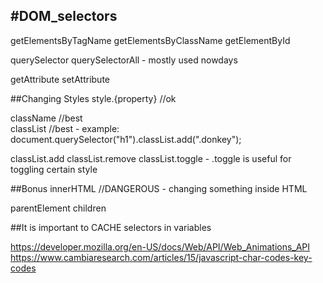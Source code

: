 #DOM_selectors
--------------
getElementsByTagName
getElementsByClassName
getElementById

querySelector
querySelectorAll  - mostly used nowdays

getAttribute
setAttribute

##Changing Styles
style.{property} //ok

className //best   
classList //best    - example: document.querySelector("h1").classList.add(".donkey");

classList.add
classList.remove
classList.toggle   - .toggle is useful for toggling certain style

##Bonus
innerHTML //DANGEROUS   - changing something inside HTML

parentElement
children

##It is important to CACHE selectors in variables


https://developer.mozilla.org/en-US/docs/Web/API/Web_Animations_API
https://www.cambiaresearch.com/articles/15/javascript-char-codes-key-codes
